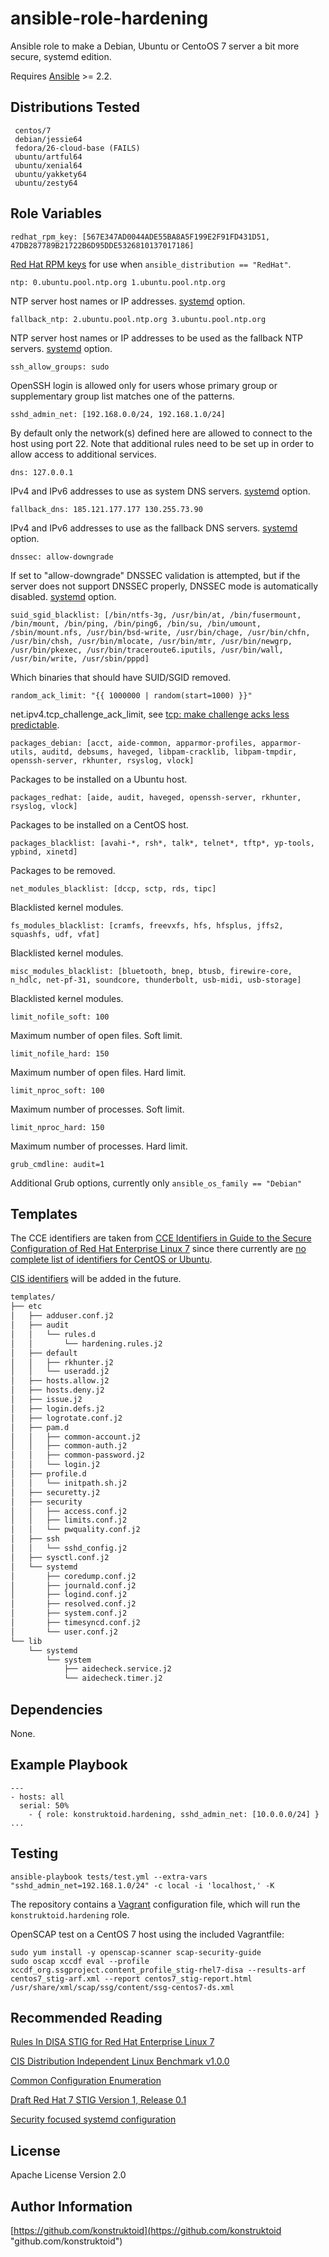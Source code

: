 ansible-role-hardening
=========

Ansible role to make a Debian, Ubuntu or CentoOS 7 server a bit more secure, systemd edition.

Requires [Ansible](https://www.ansible.com/) >= 2.2.

Distributions Tested
--------------------

```
 centos/7
 debian/jessie64
 fedora/26-cloud-base (FAILS)
 ubuntu/artful64
 ubuntu/xenial64
 ubuntu/yakkety64
 ubuntu/zesty64
```

Role Variables
--------------

    redhat_rpm_key: [567E347AD0044ADE55BA8A5F199E2F91FD431D51, 47DB287789B21722B6D95DDE5326810137017186]
[Red Hat RPM keys](https://access.redhat.com/security/team/key/) for use when `ansible_distribution == "RedHat"`.

    ntp: 0.ubuntu.pool.ntp.org 1.ubuntu.pool.ntp.org
NTP server host names or IP addresses. [systemd](https://github.com/konstruktoid/hardening/blob/master/systemd.adoc#etcsystemdtimesyncdconf) option.

    fallback_ntp: 2.ubuntu.pool.ntp.org 3.ubuntu.pool.ntp.org
NTP server host names or IP addresses to be used as the fallback NTP servers. [systemd](https://github.com/konstruktoid/hardening/blob/master/systemd.adoc#etcsystemdtimesyncdconf) option.

    ssh_allow_groups: sudo
OpenSSH login is allowed only for users whose primary group or supplementary group list matches one of the patterns.

    sshd_admin_net: [192.168.0.0/24, 192.168.1.0/24]
By default only the network(s) defined here are allowed to connect to the host using port 22. Note that additional rules need to be set up in order to allow access to additional services.

    dns: 127.0.0.1
IPv4 and IPv6 addresses to use as system DNS servers. [systemd](https://github.com/konstruktoid/hardening/blob/master/systemd.adoc#etcsystemdresolvedconf) option.

    fallback_dns: 185.121.177.177 130.255.73.90
IPv4 and IPv6 addresses to use as the fallback DNS servers. [systemd](https://github.com/konstruktoid/hardening/blob/master/systemd.adoc#etcsystemdresolvedconf) option.

    dnssec: allow-downgrade
If set to "allow-downgrade" DNSSEC validation is attempted, but if the server does not support DNSSEC properly, DNSSEC mode is automatically disabled. [systemd](https://github.com/konstruktoid/hardening/blob/master/systemd.adoc#etcsystemdresolvedconf) option.

    suid_sgid_blacklist: [/bin/ntfs-3g, /usr/bin/at, /bin/fusermount, /bin/mount, /bin/ping, /bin/ping6, /bin/su, /bin/umount, /sbin/mount.nfs, /usr/bin/bsd-write, /usr/bin/chage, /usr/bin/chfn, /usr/bin/chsh, /usr/bin/mlocate, /usr/bin/mtr, /usr/bin/newgrp, /usr/bin/pkexec, /usr/bin/traceroute6.iputils, /usr/bin/wall, /usr/bin/write, /usr/sbin/pppd]
Which binaries that should have SUID/SGID removed.

    random_ack_limit: "{{ 1000000 | random(start=1000) }}"
net.ipv4.tcp_challenge_ack_limit, see [tcp: make challenge acks less predictable](https://git.kernel.org/cgit/linux/kernel/git/torvalds/linux.git/commit/?id=75ff39ccc1bd5d3c455b6822ab09e533c551f758).

    packages_debian: [acct, aide-common, apparmor-profiles, apparmor-utils, auditd, debsums, haveged, libpam-cracklib, libpam-tmpdir, openssh-server, rkhunter, rsyslog, vlock]
Packages to be installed on a Ubuntu host.

    packages_redhat: [aide, audit, haveged, openssh-server, rkhunter, rsyslog, vlock]
Packages to be installed on a CentOS host.

    packages_blacklist: [avahi-*, rsh*, talk*, telnet*, tftp*, yp-tools, ypbind, xinetd]
Packages to be removed.

    net_modules_blacklist: [dccp, sctp, rds, tipc]
Blacklisted kernel modules.

    fs_modules_blacklist: [cramfs, freevxfs, hfs, hfsplus, jffs2, squashfs, udf, vfat]
Blacklisted kernel modules.

    misc_modules_blacklist: [bluetooth, bnep, btusb, firewire-core, n_hdlc, net-pf-31, soundcore, thunderbolt, usb-midi, usb-storage]
Blacklisted kernel modules.

    limit_nofile_soft: 100
Maximum number of open files. Soft limit.

    limit_nofile_hard: 150
Maximum number of open files. Hard limit.

    limit_nproc_soft: 100
Maximum number of processes. Soft limit.

    limit_nproc_hard: 150
Maximum number of processes. Hard limit.

    grub_cmdline: audit=1
Additional Grub options, currently only `ansible_os_family == "Debian"`

Templates
---------

The CCE identifiers are taken from [CCE Identifiers in Guide to the Secure Configuration of Red Hat Enterprise Linux 7](https://people.redhat.com/swells/scap-security-guide/tables/table-rhel7-cces.html) since there currently are [no complete list of identifiers for CentOS or Ubuntu](https://static.open-scap.org/).

[CIS identifiers](https://benchmarks.cisecurity.org/downloads/show-single/index.cfm?file=independentlinux.100) will be added in the future.

```sh
templates/
├── etc
│   ├── adduser.conf.j2
│   ├── audit
│   │   └── rules.d
│   │       └── hardening.rules.j2
│   ├── default
│   │   ├── rkhunter.j2
│   │   └── useradd.j2
│   ├── hosts.allow.j2
│   ├── hosts.deny.j2
│   ├── issue.j2
│   ├── login.defs.j2
│   ├── logrotate.conf.j2
│   ├── pam.d
│   │   ├── common-account.j2
│   │   ├── common-auth.j2
│   │   ├── common-password.j2
│   │   └── login.j2
│   ├── profile.d
│   │   └── initpath.sh.j2
│   ├── securetty.j2
│   ├── security
│   │   ├── access.conf.j2
│   │   ├── limits.conf.j2
│   │   └── pwquality.conf.j2
│   ├── ssh
│   │   └── sshd_config.j2
│   ├── sysctl.conf.j2
│   └── systemd
│       ├── coredump.conf.j2
│       ├── journald.conf.j2
│       ├── logind.conf.j2
│       ├── resolved.conf.j2
│       ├── system.conf.j2
│       ├── timesyncd.conf.j2
│       └── user.conf.j2
└── lib
    └── systemd
        └── system
            ├── aidecheck.service.j2
            └── aidecheck.timer.j2
```

Dependencies
------------

None.

Example Playbook
----------------

```shell
---
- hosts: all
  serial: 50%
    - { role: konstruktoid.hardening, sshd_admin_net: [10.0.0.0/24] }
...
```

Testing
-------

```shell
ansible-playbook tests/test.yml --extra-vars "sshd_admin_net=192.168.1.0/24" -c local -i 'localhost,' -K
```

The repository contains a [Vagrant](https://www.vagrantup.com/ "Vagrant")
configuration file, which will run the `konstruktoid.hardening` role.

OpenSCAP test on a CentOS 7 host using the included Vagrantfile:

```shell
sudo yum install -y openscap-scanner scap-security-guide
sudo oscap xccdf eval --profile xccdf_org.ssgproject.content_profile_stig-rhel7-disa --results-arf centos7_stig-arf.xml --report centos7_stig-report.html /usr/share/xml/scap/ssg/content/ssg-centos7-ds.xml
```

Recommended Reading
-------------------

[Rules In DISA STIG for Red Hat Enterprise Linux 7](https://people.redhat.com/swells/scap-security-guide/tables/table-rhel7-stig.html)

[CIS Distribution Independent Linux Benchmark v1.0.0](https://benchmarks.cisecurity.org/downloads/show-single/index.cfm?file=independentlinux.100)

[Common Configuration Enumeration](https://nvd.nist.gov/cce/index.cfm)

[Draft Red Hat 7 STIG Version 1, Release 0.1](http://iase.disa.mil/stigs/os/unix-linux/Pages/index.aspx)

[Security focused systemd configuration](https://github.com/konstruktoid/hardening/blob/master/systemd.adoc)

License
-------

Apache License Version 2.0

Author Information
------------------

[https://github.com/konstruktoid](https://github.com/konstruktoid "github.com/konstruktoid")
